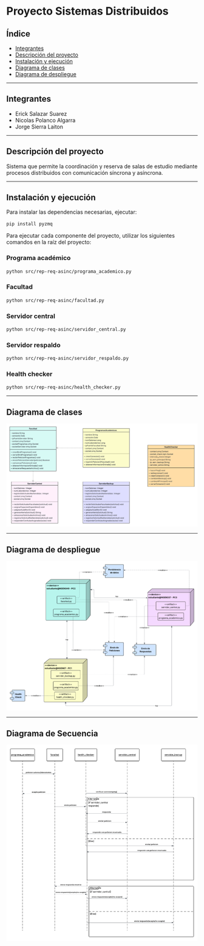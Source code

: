 # Proyecto Sistemas Distribuidos

## Índice

- [Integrantes](#integrantes)
- [Descripción del proyecto](#descripción-del-proyecto)
- [Instalación y ejecución](#instalación-y-ejecución)
- [Diagrama de clases](#diagrama-de-clases)
- [Diagrama de despliegue](#diagrama-de-despliegue)

---

## Integrantes

- Erick Salazar Suarez
- Nicolas Polanco Algarra
- Jorge Sierra Laiton

---

## Descripción del proyecto

Sistema que permite la coordinación y reserva de salas de estudio mediante procesos distribuidos con comunicación síncrona y asíncrona.

---

## Instalación y ejecución

Para instalar las dependencias necesarias, ejecutar:

```bash
pip install pyzmq
```

Para ejecutar cada componente del proyecto, utilizar los siguientes comandos en la raíz del proyecto:

### Programa académico
```bash
python src/rep-req-asinc/programa_academico.py
```
### Facultad
```bash
python src/rep-req-asinc/facultad.py
```
### Servidor central
```bash
python src/rep-req-asinc/servidor_central.py
```
### Servidor respaldo
```bash
python src/rep-req-asinc/servidor_respaldo.py
```
### Health checker
```bash
python src/rep-req-asinc/health_checker.py
```

---

## Diagrama de clases

![Diagrama de clases](diagramas/clases.png)

---

## Diagrama de despliegue

![Diagrama de despliegue](diagramas/despliegue.png)

---

## Diagrama de Secuencia

![Diagrama de secuencia](diagramas/secuencia.png)